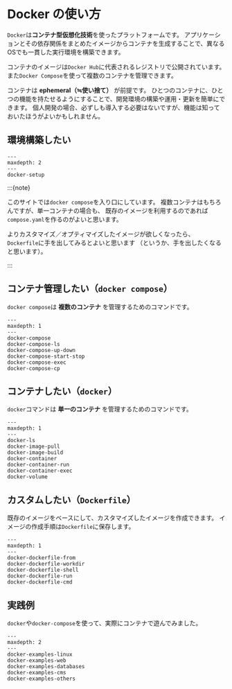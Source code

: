 # Docker の使い方

`Docker`は**コンテナ型仮想化技術**を使ったプラットフォームです。
アプリケーションとその依存関係をまとめたイメージからコンテナを生成することで、異なるOSでも一貫した実行環境を構築できます。

コンテナのイメージは`Docker Hub`に代表されるレジストリで公開されています。
また`Docker Compose`を使って複数のコンテナを管理できます。

コンテナは **ephemeral（≒使い捨て）** が前提です。
ひとつのコンテナに、ひとつの機能を持たせるようにすることで、開発環境の構築や運用・更新を簡単にできます。
個人開発の場合、必ずしも導入する必要はないですが、機能は知っておいたほうがよいかもしれません。

## 環境構築したい

```{toctree}
---
maxdepth: 2
---
docker-setup
```

:::{note}

このサイトでは`docker compose`を入り口にしています。
複数コンテナはもちろんですが、単一コンテナの場合も、
既存のイメージを利用するのであれば`compose.yaml`を作るのがよいと思います。

よりカスタマイズ／オプティマイズしたイメージが欲しくなったら、
`Dockerfile`に手を出してみるとよいと思います
（というか、手を出したくなると思います）。

:::

## コンテナ管理したい（`docker compose`）

`docker compose`は **複数のコンテナ** を管理するためのコマンドです。


```{toctree}
---
maxdepth: 1
---
docker-compose
docker-compose-ls
docker-compose-up-down
docker-compose-start-stop
docker-compose-exec
docker-compose-cp
```

## コンテナしたい（`docker`）

`docker`コマンドは **単一のコンテナ** を管理するためのコマンドです。

```{toctree}
---
maxdepth: 1
---
docker-ls
docker-image-pull
docker-image-build
docker-container
docker-container-run
docker-container-exec
docker-volume
```

## カスタムしたい（`Dockerfile`）

既存のイメージをベースにして、カスタマイズしたイメージを作成できます。
イメージの作成手順は`Dockerfile`に保存します。

```{toctree}
---
maxdepth: 1
---
docker-dockerfile-from
docker-dockerfile-workdir
docker-dockerfile-shell
docker-dockerfile-run
docker-dockerfile-cmd
```

## 実践例

``docker``や``docker-compose``を使って、実際にコンテナで遊んでみました。

```{toctree}
---
maxdepth: 2
---
docker-examples-linux
docker-examples-web
docker-examples-databases
docker-examples-cms
docker-examples-others
```

